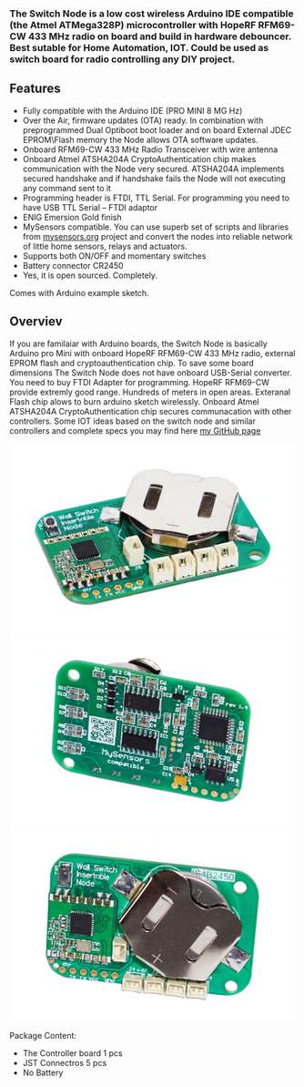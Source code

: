 

### The Switch Node is a low cost wireless Arduino IDE compatible (the Atmel ATMega328P) microcontroller with HopeRF RFM69-CW 433 MHz radio on board and build in hardware debouncer. Best sutable for Home Automation, IOT. Could be used as switch board for radio controlling any DIY project.

## Features
- Fully compatible with the Arduino IDE (PRO MINI 8 MG Hz)
- Over the Air, firmware updates (OTA) ready. In combination with preprogrammed Dual Optiboot boot loader and  on board External JDEC  EPROM\Flash memory the Node allows OTA software updates.
- Onboard RFM69-CW 433 MHz Radio Transceiver  with wire antenna
- Onboard Atmel ATSHA204A CryptoAuthentication chip makes communication with the Node very secured. ATSHA204A implements secured handshake and if handshake fails the Node will not executing any command sent to it
- Programming header is FTDI, TTL Serial. For programming you need to have  USB TTL Serial – FTDI adaptor
- ENIG Emersion Gold finish
- MySensors compatible. You can use superb set of scripts and libraries from [mysensors.org](http://www.mysensors.org) project  and convert the nodes into reliable network of little home sensors, relays and actuators.
- Supports both ON/OFF and momentary switches 
- Battery connector CR2450
- Yes, it is open sourced. Completely.

Comes with Arduino example sketch.

## Overviev
If you are familaiar with Arduino boards, the Switch Node is basically Arduino pro Mini with onboard HopeRF RFM69-CW 433 MHz radio, external EPROM flash and cryptoauthentication chip. To save some board dimensions The Switch Node does not have onboard USB-Serial converter. You need to buy FTDI Adapter for programming. HopeRF RFM69-CW provide extremly good range. Hundreds of meters in open areas. Exteranal Flash chip alows to burn arduino sketch wirelessly. Onboard Atmel ATSHA204A CryptoAuthentication chip secures communacation with other controllers. Some IOT ideas based on the switch node and similar controllers and complete specs you may find here [my GitHub page](https://github.com/EasySensors/SwitchNode)

![enter image description here](https://github.com/EasySensors/SwitchNode/blob/master/pics/sw1.jpg?raw=true)
![enter image description here](https://github.com/EasySensors/SwitchNode/blob/master/pics/sw2.jpg?raw=true)
![enter image description here](https://github.com/EasySensors/SwitchNode/blob/master/pics/sw3.jpg?raw=true)

Package Content:
-	The Controller board 1 pcs  
-	JST Connectros 5 pcs  
- No Battery
